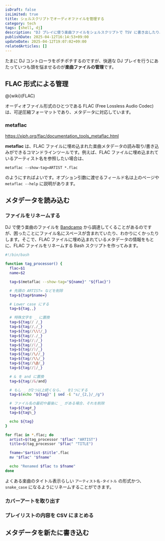 ```yaml
---
isDraft: false
isLimited: true
title: シェルスクリプトでオーディオファイルを管理する
category: tech
tags: [shell, dj]
description: "DJ プレイに使う楽曲ファイルをシェルスクリプトで TSV に書き出したり、メタデータを抽出して容易に管理するための仕組みを作成します。"
publishDate: 2025-04-12T16:14:53+09:00
updateDate: 2025-04-12T19:07:02+09:00
relatedArticles: []
---
```


たまに DJ コントローラをポチポチするのですが、快適な DJ プレイを行うにあたっていつも頭を悩ませるのが**楽曲ファイルの管理**です。

## FLAC 形式による管理

@{wiki}(FLAC)

オーディオファイル形式のひとつである FLAC (Free Lossless Audio Codec) は、可逆圧縮フォーマットであり、メタデータに対応しています。

### metaflac

https://xiph.org/flac/documentation_tools_metaflac.html

**metaflac** は、FLAC ファイルに埋め込まれた楽曲メタデータの読み取り/書き込みができるコマンドラインツールです。例えば、FLAC ファイルに埋め込まれているアーティスト名を参照したい場合は、

```bash:コンソール
metaflac --show-tag=ARTIST *.flac
```

のようにすればよいです。オプション引数に渡せるフィールド名は上のページや `metaflac --help` に説明があります。

## メタデータを読み込む

### ファイルをリネームする

DJ で使う楽曲のファイルを [Bandcamp](https://bandcamp.com) から調達してくることがあるのですが、困ったことにファイル名にスペースが含まれていたり、わかりにくかったりします。そこで、FLAC ファイルに埋め込まれているメタデータの情報をもとに、FLAC ファイルをリネームする Bash スクリプトを作ってみます。

```bash:rename.sh
#!/bin/bash

function tag_processor() {
  flac=$1
  name=$2

  tag=$(metaflac --show-tag="${name}" "${flac}")

  # 先頭の ARTIST= などを削除
  tag=${tag#$name=}

  # Lower case にする
  tag=${tag,,}

  # 特殊文字を _ に置換
  tag=${tag// /_}
  tag=${tag//,/_}
  tag=${tag//\\t/_}
  tag=${tag//./_}
  tag=${tag//;/_}
  tag=${tag//(/_}
  tag=${tag//)/_}
  tag=${tag//\//_}
  tag=${tag//\\/_}
  tag=${tag//\@/_}
  tag=${tag//|/_}

  # & を and に置換
  tag=${tag//&/and}

  # もし _ が2つ以上続くなら、_ を1つにする
  tag=$(echo "${tag}" | sed -E "s/_{2,}/_/g")

  # ファイル名の最初や最後に _ がある場合、それを削除
  tag=${tag#_}
  tag=${tag%_}

  echo ${tag}
}

for flac in *.flac; do
  artist=$(tag_processor "$flac" "ARTIST")
  title=$(tag_processor "$flac" "TITLE")

  fname="$artist-$title".flac
  mv "$flac" "$fname"

  echo "Renamed $flac to $fname"
done
```

よくある楽曲のタイトル表示らしい `アーティスト名-タイトル` の形式かつ、`snake_case` になるようにリネームすることができます。

### カバーアートを取り出す

### プレイリストの内容を CSV にまとめる

## メタデータを新たに書き込む
